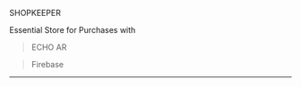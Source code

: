 SHOPKEEPER 

Essential Store for Purchases with 
 >ECHO AR
 
 >Firebase

 ---------------------------------------------------------------------------------------------
 

